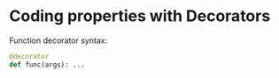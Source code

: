 # Coding properties with Decorators

Function decorator syntax: 

```py
@decorator
def func(args): ...
```